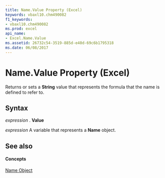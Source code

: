 ```yaml
---
title: Name.Value Property (Excel)
keywords: vbaxl10.chm490082
f1_keywords:
- vbaxl10.chm490082
ms.prod: excel
api_name:
- Excel.Name.Value
ms.assetid: 26732c54-3519-885d-e40d-69c6b1795318
ms.date: 06/08/2017
---
```



# Name.Value Property (Excel)

Returns or sets a  **String** value that represents the formula that the name is defined to refer to.


## Syntax

 _expression_ . **Value**

 _expression_ A variable that represents a **Name** object.


## See also


#### Concepts


[Name Object](Excel.Name.md)

